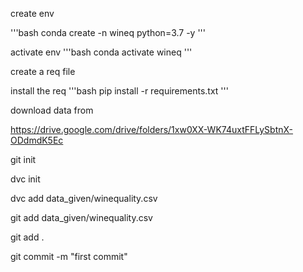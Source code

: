 create env

'''bash
conda create -n wineq python=3.7 -y
'''

activate env
'''bash 
conda activate wineq
'''

create a req file 

install the req
'''bash
pip install -r requirements.txt 
'''

download data from 

https://drive.google.com/drive/folders/1xw0XX-WK74uxtFFLySbtnX-ODdmdK5Ec

git init

dvc init

dvc add data_given/winequality.csv


git add data_given/winequality.csv

git add .

git commit -m "first commit"

